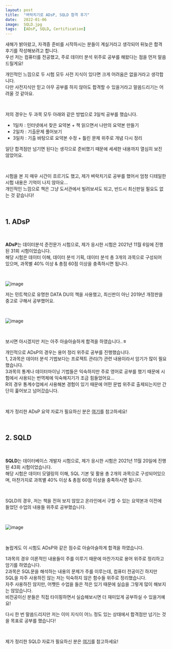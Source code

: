 ```yaml
---
layout: post
title:  "벼락치기로 ADsP, SQLD 합격 후기"
date:   2022-01-06
image:  SQLD.jpg
tags:   [ADsP, SQLD, Certification]
---
```



새해가 밝아왔고, 자격증 준비를 시작하시는 분들이 계실거라고 생각되어 뒤늦은 합격 후기를 작성해보려고 합니다.  
우선 저는 컴퓨터를 전공했고, 주로 데이터 분석 위주로 공부를 해왔다는 점을 먼저 말씀드릴게요!  
  
개인적인 느낌으로 두 시험 모두 사전 지식이 있다면 크게 어려움은 없을거라고 생각합니다.  
다만 사전지식만 믿고 아무 공부를 하지 않아도 합격할 수 있을거라고 말씀드리기는 어려울 것 같아요.  

<br>
  
저의 경우는 두 과목 모두 아래와 같은 방법으로 3일씩 공부를 했습니다.
- 1일차 : 인터넷에서 찾은 요약본 + 책 읽으면서 나만의 요약본 만들기
- 2일차 : 기출문제 풀어보기
- 3일차 : 기출 바탕으로 요약본 수정 + 틀린 문제 위주로 개념 다시 정리

일단 합격점만 넘기면 된다는 생각으로 준비했기 때문에 세세한 내용까지 열심히 보진 않았어요.  

<br>

시험을 본 지 매우 시간이 흐르기도 했고, 제가 벼락치기로 공부를 했어서 엄청 디테일한 시험 내용은 기억이 나지 않아요...  
개인적인 느낌으로 책은 그냥 도서관에서 빌려보셔도 되고, 반드시 최신판일 필요도 없는 것 같습니다!  


<br>

## 1. ADsP

<br>

**ADsP**는 데이터분석 준전문가 시험으로, 제가 응시한 시험은 2021년 11월 6일에 진행된 31회 시험이었습니다.  
해당 시험은 데이터 이해, 데이터 분석 기획, 데이터 분석 총 3개의 과목으로 구성되어 있으며, 과목별 40% 이상 & 총점 60점 이상을 충족하시면 됩니다.  

<br>

![image](https://user-images.githubusercontent.com/39390943/148288311-84692e00-75c6-47d6-8005-f382af71a4df.png)

저는 민트책으로 유명한 DATA DU의 책을 사용했고, 최신판이 아닌 2019년 개정판을 중고로 구해서 공부했어요.  

<br>

![image](https://user-images.githubusercontent.com/39390943/148285313-f6e9a323-20af-485c-a4b0-70fc5da4ba4d.png)

<br>

보시면 아시겠지만 저는 아주 아슬아슬하게 합격을 하였습니다..ㅎ  
  
개인적으로 ADsP의 경우는 용어 정리 위주로 공부를 진행했습니다.  
1, 2과목은 데이터 분석 기법보다는 프로젝트 관리(?) 관련 내용이라서 암기가 많이 필요했습니다.  
3과목의 통계나 데이터마이닝 기법들은 익숙하지만 주로 영어로 공부를 했기 때문에 시험에서 사용되는 번역체에 익숙해지기가 조금 힘들었어요...  
R의 경우 통계수업에서 사용해본 경험이 있기 때문에 어떤 문법 위주로 출제되는지만 간단히 훑어보고 넘어갔습니다.  

<br>

제가 정리한 ADsP 요약 자료가 필요하신 분은 [여기]([./files/ADsP.pdf](https://drive.google.com/file/d/1scw-b-h8faT68pbQnMMcqgpGHgaZnLLo/view?usp=sharing))를 참고하세요!  

<br>

## 2. SQLD

<br>

**SQLD**는 데이터베이스 개발자 시험으로, 제가 응시한 시험은 2021년 11월 20일에 진행된 43회 시험이었습니다.  
해당 시험은 데이터 모델링의 이해, SQL 기본 및 활용 총 2개의 과목으로 구성되어있으며, 마찬가지로 과목별 40% 이상 & 총점 60점 이상을 충족하시면 됩니다.  

<br>

SQLD의 경우, 저는 책을 전혀 보지 않았고 온라인에서 구할 수 있는 요약본과 이전에 들었던 수업의 내용들 위주로 공부했습니다.  

<br>

![image](https://user-images.githubusercontent.com/39390943/148287024-67f825a3-9902-4f31-854e-f405af4e297d.png)

<br>

놀랍게도 이 시험도 ADsP와 같은 점수로 아슬아슬하게 합격을 하였습니다.  
  
1과목의 경우 이론적인 내용들이 주를 이루기 때문에 마찬가지로 용어 위주로 정리하고 암기를 하였습니다.  
2과목은 SQL문을 해석하는 내용의 문제가 주를 이루는데, 컴퓨터 전공이긴 하지만 SQL을 자주 사용하진 않는 저는 익숙하지 않은 함수들 위주로 정리했습니다.  
자주 사용하진 않지만, 어쨋든 수업을 들은 적은 있기 때문에 실습을 그렇게 많이 해보지는 않았습니다.  
비전공이신 분들은 직접 타이핑하면서 실습해보시면 더 재미있게 공부하실 수 있을거예요!  

다시 한 번 말씀드리지만 저는 이미 지식이 어느 정도 있는 상태에서 합격점만 넘기는 것을 목표로 공부를 했습니다!  

<br>

제가 정리한 SQLD 자료가 필요하신 분은 [여기]([./files/SQLD.pdf](https://drive.google.com/file/d/1Lh5jXtDtPvxRqyOJgo1ddBXVsZHGJ4lo/view?usp=sharing))를 참고하세요!